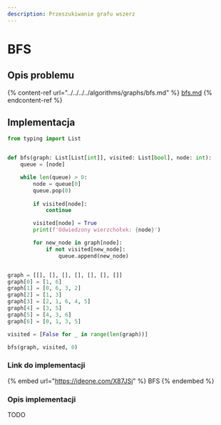 ```yaml
---
description: Przeszukiwanie grafu wszerz
---
```


# BFS

## Opis problemu

{% content-ref url="../../../../algorithms/graphs/bfs.md" %}
[bfs.md](../../../../algorithms/graphs/bfs.md)
{% endcontent-ref %}

## Implementacja

```python
from typing import List


def bfs(graph: List[List[int]], visited: List[bool], node: int):
    queue = [node]

    while len(queue) > 0:
        node = queue[0]
        queue.pop(0)
        
        if visited[node]:
            continue

        visited[node] = True
        print(f'Odwiedzony wierzchołek: {node}')

        for new_node in graph[node]:
            if not visited[new_node]:
                queue.append(new_node)


graph = [[], [], [], [], [], [], []]
graph[0] = [1, 6]
graph[1] = [0, 6, 3, 2]
graph[2] = [1, 3]
graph[3] = [2, 1, 6, 4, 5]
graph[4] = [3, 5]
graph[5] = [4, 3, 6]
graph[6] = [0, 1, 3, 5]

visited = [False for _ in range(len(graph))]

bfs(graph, visited, 0)
```

### Link do implementacji

{% embed url="https://ideone.com/X87JSj" %}
BFS
{% endembed %}

### Opis implementacji

TODO
